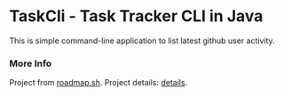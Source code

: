 # TaskCli - Task Tracker CLI in Java

This is simple command-line application to list latest github user activity.

### More Info

Project from [roadmap.sh](https://roadmap.sh/). Project details: [details](https://roadmap.sh/projects/github-user-activity).
